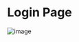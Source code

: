 # Login Page
![image](https://user-images.githubusercontent.com/92126235/219116392-6353cf98-b17f-43f3-bae4-5b14484928d5.png)
